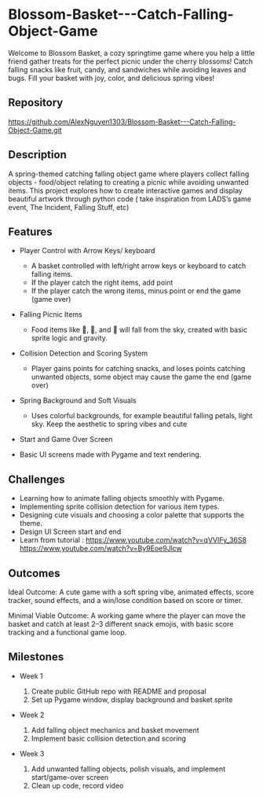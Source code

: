 # Blossom-Basket---Catch-Falling-Object-Game
 Welcome to Blossom Basket, a cozy springtime game where you help a little friend gather treats for the perfect picnic under the cherry blossoms! Catch falling snacks like fruit, candy, and sandwiches while avoiding leaves and bugs. Fill your basket with joy, color, and delicious spring vibes!

## Repository  
https://github.com/AlexNguyen1303/Blossom-Basket---Catch-Falling-Object-Game.git

## Description  
A spring-themed catching falling object game where players collect falling objects - food/object relating to creating a picnic while avoiding unwanted items. This project explores how to create interactive games and display beautiful artwork through python code 
( take inspiration from LADS’s game event, The Incident, Falling Stuff, etc)

## Features  
- Player Control with Arrow Keys/ keyboard
  - A basket controlled with left/right arrow keys or keyboard to catch falling items.
  - If the player catch the right items, add point 
  - If the player catch the wrong items, minus point or end the game (game over)

- Falling Picnic Items
  - Food items like 🍓, 🍡, and 🥪 will fall from the sky, created with basic sprite logic and gravity.

- Collision Detection and Scoring System 
  - Player gains points for catching snacks, and loses points catching unwanted objects, some object may cause the game the end (game over)

- Spring Background and Soft Visuals
  - Uses colorful backgrounds, for example beautiful falling petals, light sky. Keep the aesthetic to spring vibes and cute

- Start and Game Over Screen
- Basic UI screens made with Pygame and text rendering.

## Challenges  
- Learning how to animate falling objects smoothly with Pygame.  
- Implementing sprite collision detection for various item types.  
- Designing cute visuals and choosing a color palette that supports the theme.
- Design UI Screen start and end
- Learn from tutorial : https://www.youtube.com/watch?v=qVVIFy_36S8
                                      https://www.youtube.com/watch?v=By9Eoe9Jlcw


## Outcomes

Ideal Outcome:
A cute game with a soft spring vibe, animated effects, score tracker, sound effects, and a win/lose condition based on score or timer.

Minimal Viable Outcome:
A working game where the player can move the basket and catch at least 2–3 different snack emojis, with basic score tracking and a functional game loop.

## Milestones  

- Week 1  
  1. Create public GitHub repo with README and proposal  
  2. Set up Pygame window, display background and basket sprite  

- Week 2
  1. Add falling object mechanics and basket movement  
  2. Implement basic collision detection and scoring  

- Week 3 
  1. Add unwanted falling objects, polish visuals, and implement start/game-over screen  
  2. Clean up code, record video

